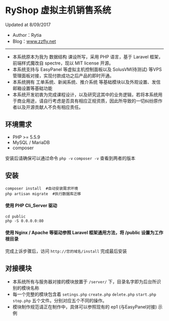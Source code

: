 # RyShop 虚拟主机销售系统
Updated at 8/09/2017
- Author：Rytia
- Blog：www.zzfly.net
---
- 本系统原本为我为 数据结构 课设所写，采用 PHP 语言，基于 Laravel 框架，前端样式魔改自 spectre，现以 MIT license 开源。
- 本系统支持与 EasyPanel 等虚拟主机控制面板以及 SolusVM(待测试) 等VPS管理面板对接，实现付款成功之后产品的即时开通。
- 本系统拥有 工单系统、新闻系统、推介系统 等基础模块以及外观设置、发信邮箱设置等基础功能
- 本系统开发初衷为完成课程设计，以及研究这其中的业务逻辑，若将本系统用于商业用途，请自行考虑是否具有相应正规资质，因此所导致的一切纠纷原作者以及开源贡献人不负有相应责任。

## 环境需求
- PHP >= 5.5.9
- MySQL / MariaDB
- composer

安装后请确保可以通过命令 ``php -v`` ``composer -v`` 查看到两者的版本

## 安装
```
composer install  #自动安装需求环境
php artisan migrate  #执行数据库迁移 
```
#### 使用 PHP Cli_Server 驱动
```
cd public
php -S 0.0.0.0:80
```
#### 使用 Nginx / Apache 等驱动参照 Laravel 框架通用方法，将 /public 设置为工作根目录
完成上诉步骤后，访问 ```http://您的域名/install``` 完成最后安装

## 对接模块
- 本系统所有与服务器对接的模块放置于 ``/server/`` 下，目录名字即为后台所识别的模块名称
- 每一个完整的模块包含着 ``setings.php`` ``create.php`` ``delete.php`` ``start.php`` ``stop.php`` 五个文件。分别对应五个不同的操作。
- 模块制作规范请正在制作中，具体可以参照现有的 ep1 (与EasyPanel对接) 示例


